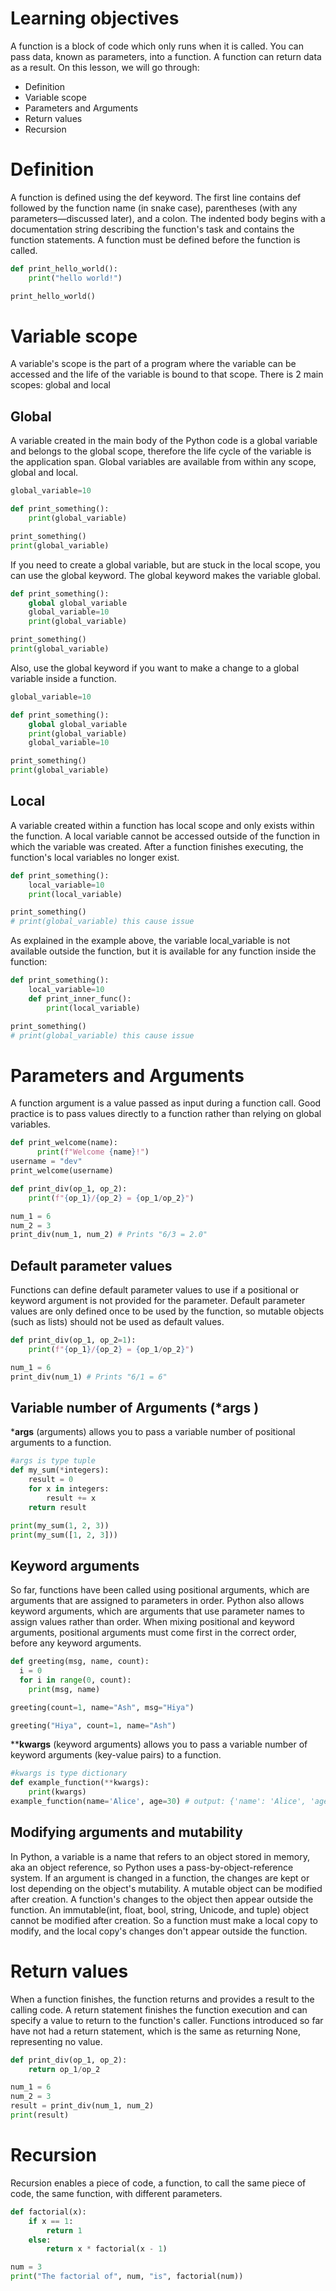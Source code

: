 # Learning objectives
A function is a block of code which only runs when it is called. You can pass data, known as parameters, into a function. 
A function can return data as a result.  On this lesson, we will go through:
* Definition
* Variable scope 
* Parameters and Arguments 
* Return values
* Recursion

# Definition
A function is defined using the def keyword. The first line contains def followed by the function name (in snake case), 
parentheses (with any parameters—discussed later), and a colon. The indented body begins with a documentation string 
describing the function's task and contains the function statements. A function must be defined before the function is 
called.
```python
def print_hello_world():
    print("hello world!")

print_hello_world()
```

# Variable scope
A variable's scope is the part of a program where the variable can be accessed and the life of the variable is bound to 
that scope. There is 2 main scopes: global and local
## Global
A variable created in the main body of the Python code is a global variable and belongs to the global scope, therefore 
the life cycle of the variable is the application span. Global variables are available from within any scope, 
global and local.
```python
global_variable=10

def print_something():
    print(global_variable)

print_something()
print(global_variable)
```
If you need to create a global variable, but are stuck in the local scope, you can use the global keyword. 
The global keyword makes the variable global.
```python
def print_something():
    global global_variable
    global_variable=10
    print(global_variable)

print_something()
print(global_variable)
```
Also, use the global keyword if you want to make a change to a global variable inside a function.
```python
global_variable=10

def print_something():
    global global_variable
    print(global_variable)
    global_variable=10

print_something()
print(global_variable)
```

## Local
A variable created within a function has local scope and only exists within the function. A local variable cannot be 
accessed outside of the function in which the variable was created. After a function finishes executing, the function's 
local variables no longer exist.
```python
def print_something():
    local_variable=10
    print(local_variable)

print_something()
# print(global_variable) this cause issue 
```
As explained in the example above, the variable local_variable is not available outside the function, but it is available for any 
function inside the function:
```python
def print_something():
    local_variable=10
    def print_inner_func():
        print(local_variable)

print_something()
# print(global_variable) this cause issue 
```

# Parameters and Arguments
A function argument is a value passed as input during a function call. Good practice is to pass values directly to a 
function rather than relying on global variables.
```python
def print_welcome(name):
      print(f"Welcome {name}!")
username = "dev"
print_welcome(username)

def print_div(op_1, op_2):
    print(f"{op_1}/{op_2} = {op_1/op_2}")

num_1 = 6
num_2 = 3
print_div(num_1, num_2) # Prints "6/3 = 2.0"
```

## Default parameter values
Functions can define default parameter values to use if a positional or keyword argument is not provided for the 
parameter. Default parameter values are only defined once to be used by the function, so mutable objects (such as lists) 
should not be used as default values.
```python
def print_div(op_1, op_2=1):
    print(f"{op_1}/{op_2} = {op_1/op_2}")

num_1 = 6
print_div(num_1) # Prints "6/1 = 6"
```

## Variable number of Arguments (*args )
***args** (arguments) allows you to pass a variable number of positional arguments to a function.
```python
#args is type tuple
def my_sum(*integers):
    result = 0
    for x in integers:
        result += x
    return result

print(my_sum(1, 2, 3))
print(my_sum([1, 2, 3]))
```

## Keyword arguments
So far, functions have been called using positional arguments, which are arguments that are assigned to parameters in
order. Python also allows keyword arguments, which are arguments that use parameter names to assign values rather than
order. When mixing positional and keyword arguments, positional arguments must come first in the correct order, before
any keyword arguments.
```python
def greeting(msg, name, count):
  i = 0
  for i in range(0, count):
    print(msg, name)

greeting(count=1, name="Ash", msg="Hiya")

greeting("Hiya", count=1, name="Ash")
```
****kwargs** (keyword arguments) allows you to pass a variable number of keyword arguments (key-value pairs) to a function.
```python
#kwargs is type dictionary
def example_function(**kwargs):
    print(kwargs)
example_function(name='Alice', age=30) # output: {'name': 'Alice', 'age': 30}
```

## Modifying arguments and mutability
In Python, a variable is a name that refers to an object stored in memory, aka an object reference, so Python uses a 
pass-by-object-reference system. If an argument is changed in a function, the changes are kept or lost depending on 
the object's mutability. A mutable object can be modified after creation. A function's changes to the object then 
appear outside the function. An immutable(int, float, bool, string, Unicode, and tuple) object cannot be modified 
after creation. So a function must make a local copy to modify, and the local copy's changes don't appear outside the 
function.

# Return values
When a function finishes, the function returns and provides a result to the calling code. A return statement finishes 
the function execution and can specify a value to return to the function's caller. Functions introduced so far have 
not had a return statement, which is the same as returning None, representing no value.
```python
def print_div(op_1, op_2):
    return op_1/op_2

num_1 = 6
num_2 = 3
result = print_div(num_1, num_2)
print(result)
```

# Recursion
Recursion enables a piece of code, a function, to call the same piece of code, the same function, with different parameters.
```python
def factorial(x):
    if x == 1:
        return 1
    else:
        return x * factorial(x - 1)

num = 3
print("The factorial of", num, "is", factorial(num))
```
